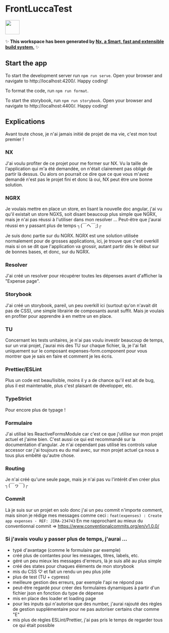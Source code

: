 # FrontLuccaTest

<a alt="Nx logo" href="https://nx.dev" target="_blank" rel="noreferrer"><img src="https://raw.githubusercontent.com/nrwl/nx/master/images/nx-logo.png" width="45"></a>

✨ **This workspace has been generated by [Nx, a Smart, fast and extensible build system.](https://nx.dev)** ✨

## Start the app

To start the development server run `npm run serve`. Open your browser and navigate to http://localhost:4200/. Happy coding!

To format the code, run `npm run format`.

To start the storybook, run `npm run storybook`. Open your browser and navigate to http://localhost:4400/. Happy coding!

## Explications

Avant toute chose, je n'ai jamais initié de projet de ma vie, c'est mon tout premier !

### NX

J'ai voulu profiter de ce projet pour me former sur NX. Vu la taille de l'application qui m'a été demandée, on n'était clairement pas obligé de partir là dessus. Ou alors on pourrait ce dire que ce que vous m'avez demandé n'est pas le projet fini et donc là oui, NX peut être une bonne solution.

### NGRX

Je voulais mettre en place un store, en lisant la nouvelle doc angular, j'ai vu qu'il existait un store NGXS, soit disant beaucoup plus simple que NGRX, mais je n'ai pas réussi à l'utiliser dans mon resolver ... Peut-être que j'aurai réussi en y passant plus de temps ┐(￣ヘ￣;)┌

Je suis donc partie sur du NGRX. NGRX est une solution utilisée normalement pour de grosses applications, ici, je trouve que c'est overkill mais si on se dit que l'application va grossir, autant partir dès le début sur de bonnes bases, et donc, sur du NGRX.

### Resolver

J'ai créé un resolver pour récupérer toutes les dépenses avant d'afficher la "Expense page".

### Storybook

J'ai créé un storybook, pareil, un peu overkill ici (surtout qu'on n'avait dit pas de CSS), une simple librairie de composants aurait suffit. Mais je voulais en profiter pour apprendre à en mettre un en place.

### TU

Concernant les tests unitaires, je n'ai pas voulu investir beaucoup de temps, sur un vrai projet, j'aurai mis des TU sur chaque fichier, là, je l'ai fait uniquement sur le composant expenses-form.component pour vous montrer que je sais en faire et comment je les écris.

### Prettier/ESLint

Plus un code est beau/lisible, moins il y a de chance qu'il est ait de bug, plus il est maintenable, plus c'est plaisant de développer, etc.

### TypeStrict

Pour encore plus de typage !

### Formulaire

J'ai utilisé les ReactiveFormsModule car c'est ce que j'utilise sur mon projet actuel et j'aime bien. C'est aussi ce qui est recommandé sur la documentation d'angular. Je n'ai cependant pas utilisé les controls value accessor car j'ai toujours eu du mal avec, sur mon projet actuel ça nous a tous plus embêté qu'autre chose.

### Routing

Je n'ai créé qu'une seule page, mais je n'ai pas vu l'intérêt d'en créer plus ┐(￣ヮ￣)┌

### Commit

Là je suis sur un projet en solo donc j'ai un peu commit n'importe comment, mais sinon je rédige mes messages comme ceci :
`feat(expenses) : Create app expenses - REF: JIRA-234743`
En me rapprochant au mieux du conventionnal commit => https://www.conventionalcommits.org/en/v1.0.0/

### Si j'avais voulu y passer plus de temps, j'aurai ...

-   typé d'avantage (comme le formulaire par exemple)
-   créé plus de contantes pour les messages, titres, labels, etc.
-   géré un peu mieux les messages d'erreurs, là je suis allé au plus simple
-   créé des states pour chaques éléments de mon storybook
-   mis du CSS ♡ et fait un rendu un peu plus jolie
-   plus de test (TU + cypress)
-   meilleure gestion des erreurs, par exemple l'api ne répond pas
-   peut-être regardé pour créer des formulaires dynamiques à partir d'un fichier json en fonction du type de dépense
-   mis en place des loader et loading page
-   pour les inputs qui n'autorise que des number, j'aurai rajouté des règles de gestion supplémentaire pour ne pas autoriser certains char comme "E"
-   mis plus de règles ESLint/Prettier, j'ai pas pris le temps de regarder tous ce qui était possible
